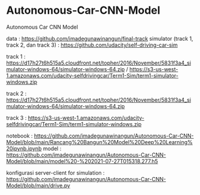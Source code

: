 # Autonomous-Car-CNN-Model
Autonomous Car CNN Model

data : https://github.com/imadegunawinangun/final-track
simulator (track 1, track 2, dan track 3) : https://github.com/udacity/self-driving-car-sim

track 1 : https://d17h27t6h515a5.cloudfront.net/topher/2016/November/5831f3a4_simulator-windows-64/simulator-windows-64.zip / https://s3-us-west-1.amazonaws.com/udacity-selfdrivingcar/Term1-Sim/term1-simulator-windows.zip

track 2 : https://d17h27t6h515a5.cloudfront.net/topher/2016/November/5831f3a4_simulator-windows-64/simulator-windows-64.zip

track 3 : https://s3-us-west-1.amazonaws.com/udacity-selfdrivingcar/Term1-Sim/term1-simulator-windows.zip

notebook : https://github.com/imadegunawinangun/Autonomous-Car-CNN-Model/blob/main/Rancang%20Bangun%20Model%20Deep%20Learning%20ipynb.ipynb
model : https://github.com/imadegunawinangun/Autonomous-Car-CNN-Model/blob/main/model%20-%202021-07-27T015318.277.h5

konfigurasi server-client for simulation : https://github.com/imadegunawinangun/Autonomous-Car-CNN-Model/blob/main/drive.py
